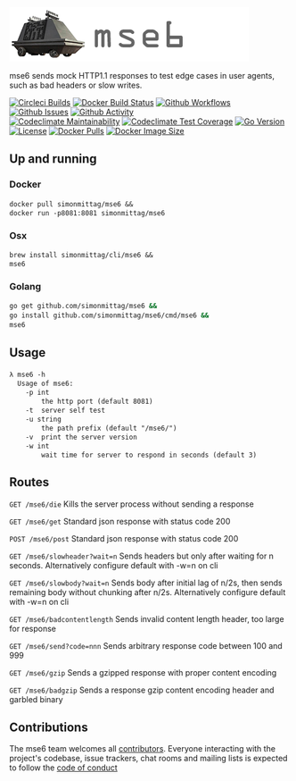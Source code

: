 ![](mse6.png)

mse6 sends mock HTTP1.1 responses to test edge cases in user agents, such as bad headers or slow writes.

[![Circleci Builds](https://circleci.com/gh/simonmittag/mse6.svg?style=shield)](https://circleci.com/gh/simonmittag/mse6)
[![Docker Build Status](https://img.shields.io/docker/cloud/build/simonmittag/mse6)](https://img.shields.io/docker/cloud/build/simonmittag/mse6)
[![Github Workflows](https://github.com/simonmittag/mse6/workflows/Go/badge.svg)](https://github.com/simonmittag/mse6/actions)
[![Github Issues](https://img.shields.io/github/issues/simonmittag/mse6)](https://github.com/simonmittag/mse6/issues)
[![Github Activity](https://img.shields.io/github/commit-activity/m/simonmittag/mse6)](https://img.shields.io/github/commit-activity/m/simonmittag/mse6)  
[![Codeclimate Maintainability](https://api.codeclimate.com/v1/badges/362bc41f687169d50e6b/maintainability)](https://codeclimate.com/github/simonmittag/mse6/maintainability)
[![Codeclimate Test Coverage](https://api.codeclimate.com/v1/badges/362bc41f687169d50e6b/test_coverage)](https://codeclimate.com/github/simonmittag/mse6/test_coverage)
[![Go Version](https://img.shields.io/github/go-mod/go-version/simonmittag/jabba)](https://img.shields.io/github/go-mod/go-version/simonmittag/jabba)
[![License](https://img.shields.io/badge/License-Apache%202.0-blue.svg)](https://opensource.org/licenses/Apache-2.0)
[![Docker Pulls](https://img.shields.io/docker/pulls/simonmittag/mse6)](https://img.shields.io/docker/pulls/simonmittag/mse6)
[![Docker Image Size](https://img.shields.io/docker/image-size/simonmittag/mse6?sort=date)](https://img.shields.io/docker/image-size/simonmittag/mse6?sort=date)


## Up and running
### Docker
```
docker pull simonmittag/mse6 &&
docker run -p8081:8081 simonmittag/mse6
```

### Osx
```
brew install simonmittag/cli/mse6 &&
mse6
```

### Golang
```bash
go get github.com/simonmittag/mse6 && 
go install github.com/simonmittag/mse6/cmd/mse6 && 
mse6
```

## Usage
```
λ mse6 -h
  Usage of mse6:
    -p int
      	the http port (default 8081)
    -t	server self test
    -u string
    	the path prefix (default "/mse6/")
    -v	print the server version
    -w int
      	wait time for server to respond in seconds (default 3)
```

## Routes
`GET /mse6/die`
Kills the server process without sending a response

`GET /mse6/get`
Standard json response with status code 200

`POST /mse6/post`
Standard json response with status code 200

`GET /mse6/slowheader?wait=n`
Sends headers but only after waiting for n seconds. 
Alternatively configure default with -w=n on cli

`GET /mse6/slowbody?wait=n`
Sends body after initial lag of n/2s, then sends remaining body without chunking after n/2s. 
Alternatively configure default with -w=n on cli

`GET /mse6/badcontentlength`
Sends invalid content length header, too large for response

`GET /mse6/send?code=nnn`
Sends arbitrary response code between 100 and 999

`GET /mse6/gzip`
Sends a gzipped response with proper content encoding

`GET /mse6/badgzip`
Sends a response gzip content encoding header and garbled binary

## Contributions
The mse6 team welcomes all [contributors](https://github.com/simonmittag/mse6/blob/master/CONTRIBUTING.md). Everyone interacting with the project's codebase, issue trackers, chat rooms and mailing lists
is expected to follow the [code of conduct](https://github.com/simonmittag/mse6/blob/master/CODE_OF_CONDUCT.md)
